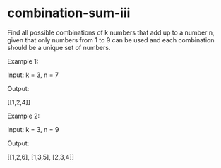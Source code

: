 # combination-sum-iii

Find all possible combinations of k numbers that add up to a number n,
given that only numbers from 1 to 9 can be used and each combination
should be a unique set of numbers.


Example 1:

Input: k = 3, n = 7

Output:

[[1,2,4]]

Example 2:

Input: k = 3, n = 9

Output:

[[1,2,6], [1,3,5], [2,3,4]]

